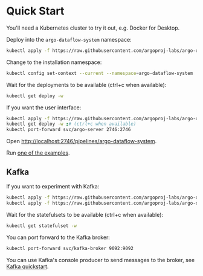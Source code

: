 # Quick Start

You'll need a Kubernetes cluster to try it out, e.g. Docker for Desktop.

Deploy into the `argo-dataflow-system` namespace:

```bash
kubectl apply -f https://raw.githubusercontent.com/argoproj-labs/argo-dataflow/main/config/quick-start.yaml
```

Change to the installation namespace:

```bash
kubectl config set-context --current --namespace=argo-dataflow-system
```

Wait for the deployments to be available (ctrl+c when available):

```bash
kubectl get deploy -w
```

If you want the user interface:

```bash
kubectl apply -f https://raw.githubusercontent.com/argoproj-labs/argo-dataflow/main/config/apps/argo-server.yaml
kubectl get deploy -w ;# (ctrl+c when available)
kubectl port-forward svc/argo-server 2746:2746
```

Open [http://localhost:2746/pipelines/argo-dataflow-system](http://localhost:2746/pipelines/argo-dataflow-system).

Run [one of the examples](EXAMPLES.md).

## Kafka

If you want to experiment with Kafka:

```bash
kubectl apply -f https://raw.githubusercontent.com/argoproj-labs/argo-dataflow/main/config/apps/kafka.yaml
kubectl apply -f https://raw.githubusercontent.com/argoproj-labs/argo-dataflow/main/examples/dataflow-kafka-default-secret.yaml 
```

Wait for the statefulsets to be available (ctrl+c when available):

```bash
kubectl get statefulset -w
```

You can port forward to the Kafka broker:

```bash
kubectl port-forward svc/kafka-broker 9092:9092
```

You can use Kafka's console producer to send messages to the broker,
see [Kafka quickstart](https://kafka.apache.org/quickstart).
